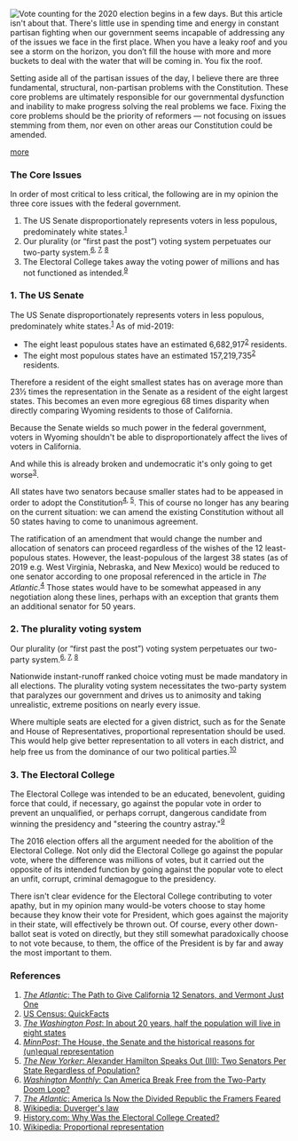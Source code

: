 
<!-- Copyright 2020 Phil Thompson. All Rights Reserved.  As noted in the License section of this repository's readme.md file, this file and its corresponding public HTML file, and all other articles and article files, are distributed under traditional copyright.  The repository source code and other non-article files are distributed under the MIT license. -->

[//]: # (gen-title: Fundamentally Broken US Government)

[//]: # (gen-title-url: Fundamentally-Broken-US-Government)

[//]: # (gen-keywords: united states, government, federal, broken, constitution, reform, senate, electoral college, plurality voting, instant runoff voting, ranked choice voting, proportional representation)

[//]: # (gen-description: A brief outline of the core issues of the broken US Government)

[//]: # (gen-meta-end)

<a href="${THIS_ARTICLE}"><img style="float: left" class="width-resp-50-100" src="${SITE_ROOT_REL}/img/20201031.jpg"/></a> Vote counting for the 2020 election begins in a few days.  But this article isn't about that.  There's little use in spending time and energy in constant partisan fighting when our government seems incapable of addressing any of the issues we face in the first place.  When you have a leaky roof and you see a storm on the horizon, you don’t fill the house with more and more buckets to deal with the water that will be coming in.  You fix the roof.

Setting aside all of the partisan issues of the day, I believe there are three fundamental, structural, non-partisan problems with the Constitution.  These core problems are ultimately responsible for our governmental dysfunction and inability to make progress solving the real problems we face.  Fixing the core problems should be the priority of reformers &mdash; not focusing on issues stemming from them, nor even on other areas our Constitution could be amended.

[more](more://)

### The Core Issues

In order of most critical to less critical, the following are in my opinion the three core issues with the federal government.

1. The US Senate disproportionately represents voters in less populous, predominately white states.<sup><a href="#ref-1">1</a></sup>
2. Our plurality (or “first past the post”) voting system perpetuates our two-party system.<sup><a href="#ref-6">6</a>, <a href="#ref-7">7</a>, <a href="#ref-8">8</a></sup>
3. The Electoral College takes away the voting power of millions and has not functioned as intended.<sup><a href="#ref-9">9</a></sup>

[//]: # (TODO: should these three be sentences with a problem, or a solution?  They are mixed here)

### 1. The US Senate

The US Senate disproportionately represents voters in less populous, predominately white states.<sup><a href="#ref-1">1</a></sup> As of mid-2019:

* The eight least populous states have an estimated 6,682,917<sup><a href="#ref-2">2</a></sup> residents.
* The eight most populous states have an estimated 157,219,735<sup><a href="#ref-2">2</a></sup> residents.

Therefore a resident of the eight smallest states has on average more than 23½ times the representation in the Senate as a resident of the eight largest states.  This becomes an even more egregious 68 times disparity when directly comparing Wyoming residents to those of California.

Because the Senate wields so much power in the federal government, voters in Wyoming shouldn't be able to disproportionately affect the lives of voters in California.

And while this is already broken and undemocratic it's only going to get worse<sup><a href="#ref-3">3</a></sup>.

All states have two senators because smaller states had to be appeased in order to adopt the Constitution<sup><a href="#ref-4">4</a>, <a href="#ref-5">5</a></sup>.  This of course no longer has any bearing on the current situation: we can amend the existing Constitution without all 50 states having to come to unanimous agreement.

The ratification of an amendment that would change the number and allocation of senators can proceed regardless of the wishes of the 12 least-populous states.  However, the least-populous of the largest 38 states (as of 2019 e.g. West Virginia, Nebraska, and New Mexico) would be reduced to one senator according to one proposal referenced in the article in <i>The Atlantic</i>.<sup><a href="#ref-4">4</a></sup>  Those states would have to be somewhat appeased in any negotiation along these lines, perhaps with an exception that grants them an additional senator for 50 years.


### 2. The plurality voting system

Our plurality (or “first past the post”) voting system perpetuates our two-party system.<sup><a href="#ref-6">6</a>, <a href="#ref-7">7</a>, <a href="#ref-8">8</a></sup>

Nationwide instant-runoff ranked choice voting must be made mandatory in all elections.  The plurality voting system necessitates the two-party system that paralyzes our government and drives us to animosity and taking unrealistic, extreme positions on nearly every issue.

Where multiple seats are elected for a given district, such as for the Senate and House of Representatives, proportional representation should be used.  This would help give better representation to all voters in each district, and help free us from the dominance of our two political parties.<sup><a href="#ref-10">10</a></sup>

### 3. The Electoral College

The Electoral College was intended to be an educated, benevolent, guiding force that could, if necessary, go against the popular vote in order to prevent an unqualified, or perhaps corrupt, dangerous candidate from winning the presidency and "steering the country astray."<sup><a href="#ref-9">9</a></sup>

The 2016 election offers all the argument needed for the abolition of the Electoral College.  Not only did the Electoral College go against the popular vote, where the difference was millions of votes, but it carried out the opposite of its intended function by going against the popular vote to elect an unfit, corrupt, criminal demagogue to the presidency.

There isn't clear evidence for the Electoral College contributing to voter apathy, but in my opinion many would-be voters choose to stay home because they know their vote for President, which goes against the majority in their state, will effectively be thrown out.  Of course, every other down-ballot seat is voted on directly, but they still somewhat paradoxically choose to not vote because, to them, the office of the President is by far and away the most important to them.

### References

1. <a name="ref-1"></a><a target="_blank" href="https://www.theatlantic.com/ideas/archive/2019/01/heres-how-fix-senate/579172/"><i>The Atlantic</i>: The Path to Give California 12 Senators, and Vermont Just One</a>
2. <a name="ref-2"></a><a target="_blank" href="https://www.census.gov/quickfacts/fact/table/US/PST045219">US Census: QuickFacts</a>
3. <a name="ref-3"></a><a target="_blank" href="https://www.washingtonpost.com/news/politics/wp/2018/07/12/in-about-20-years-half-the-population-will-live-in-eight-states/"><i>The Washington Post</i>: In about 20 years, half the population will live in eight states</a>
4. <a name="ref-4"></a><a target="_blank" href="https://www.minnpost.com/eric-black-ink/2018/07/house-senate-and-historical-reasons-unequal-representation/"><i>MinnPost</i>: The House, the Senate and the historical reasons for (un)equal representation</a>
5. <a name="ref-5"></a><a target="_blank" href="https://www.newyorker.com/news/hendrik-hertzberg/alexander-hamilton-speaks-out-iii-two-senators-per-state-regardless-of-population/"><i>The New Yorker</i>: Alexander Hamilton Speaks Out (III): Two Senators Per State Regardless of Population?</a>
6. <a name="ref-6"></a><a target="_blank" href="https://washingtonmonthly.com/magazine/january-february-march-2020/can-america-break-free-from-the-two-party-doom-loop/"><i>Washington Monthly</i>: Can America Break Free from the Two-Party Doom Loop?</a>
7. <a name="ref-7"></a><a target="_blank" href="https://www.theatlantic.com/ideas/archive/2020/01/two-party-system-broke-constitution/604213/"><i>The Atlantic</i>: America Is Now the Divided Republic the Framers Feared</a>
8. <a name="ref-8"></a><a target="_blank" href="https://en.wikipedia.org/wiki/Duverger%27s_law">Wikipedia: Duverger's law</a>
9. <a name="ref-9"></a><a target="_blank" href="https://www.history.com/news/electoral-college-founding-fathers-constitutional-convention">History.com: Why Was the Electoral College Created?</a>
10. <a name="ref-10"></a><a target="_blank" href="https://en.wikipedia.org/wiki/Proportional_representation">Wikipedia: Proportional representation</a>
